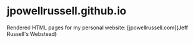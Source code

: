 # jpowellrussell.github.io
Rendered HTML pages for my personal website: [jpowellrussell.com](Jeff Russell's Webstead)

